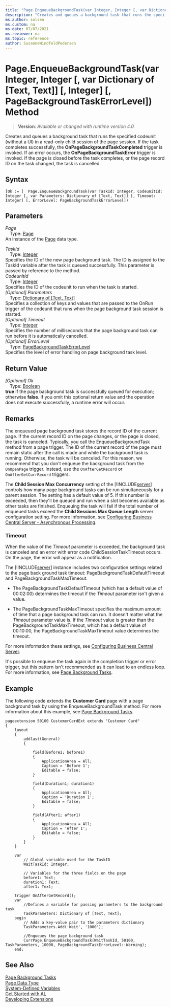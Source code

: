 ```yaml
---
title: "Page.EnqueueBackgroundTask(var Integer, Integer [, var Dictionary of [Text, Text]] [, Integer] [, PageBackgroundTaskErrorLevel]) Method"
description: "Creates and queues a background task that runs the specified codeunit (without a UI) in a read-only child session of the page session."
ms.author: solsen
ms.custom: na
ms.date: 07/07/2021
ms.reviewer: na
ms.topic: reference
author: SusanneWindfeldPedersen
---
```

[//]: # (START>DO_NOT_EDIT)
[//]: # (IMPORTANT:Do not edit any of the content between here and the END>DO_NOT_EDIT.)
[//]: # (Any modifications should be made in the .xml files in the ModernDev repo.)
# Page.EnqueueBackgroundTask(var Integer, Integer [, var Dictionary of [Text, Text]] [, Integer] [, PageBackgroundTaskErrorLevel]) Method
> **Version**: _Available or changed with runtime version 4.0._

Creates and queues a background task that runs the specified codeunit (without a UI) in a read-only child session of the page session. If the task completes successfully, the **OnPageBackgroundTaskCompleted** trigger is invoked. If an error occurs, the **OnPageBackgroundTaskError** trigger is invoked. If the page is closed before the task completes, or the page record ID on the task changed, the task is cancelled.


## Syntax
```AL
[Ok := ]  Page.EnqueueBackgroundTask(var TaskId: Integer, CodeunitId: Integer [, var Parameters: Dictionary of [Text, Text]] [, Timeout: Integer] [, ErrorLevel: PageBackgroundTaskErrorLevel])
```
## Parameters
*Page*  
&emsp;Type: [Page](page-data-type.md)  
An instance of the [Page](page-data-type.md) data type.  

*TaskId*  
&emsp;Type: [Integer](../integer/integer-data-type.md)  
Specifies the ID of the new page background task. The ID is assigned to the TaskId variable after the task is queued successfully. This parameter is passed by reference to the method.  
*CodeunitId*  
&emsp;Type: [Integer](../integer/integer-data-type.md)  
Specifies the ID of the codeunit to run when the task is started.  
*[Optional] Parameters*  
&emsp;Type: [Dictionary of [Text, Text]](../dictionary/dictionary-data-type.md)  
Specifies a collection of keys and values that are passed to the OnRun trigger of the codeunit that runs when the page background task session is started.  
*[Optional] Timeout*  
&emsp;Type: [Integer](../integer/integer-data-type.md)  
Specifies the number of milliseconds that the page background task can run before it is automatically cancelled.  
*[Optional] ErrorLevel*  
&emsp;Type: [PageBackgroundTaskErrorLevel](../pagebackgroundtaskerrorlevel/pagebackgroundtaskerrorlevel-option.md)  
Specifies the level of error handling on page background task level.  


## Return Value
*[Optional] Ok*  
&emsp;Type: [Boolean](../boolean/boolean-data-type.md)  
**true** if the page background task is successfully queued for execution; otherwise **false**. If you omit this optional return value and the operation does not execute successfully, a runtime error will occur.  


[//]: # (IMPORTANT: END>DO_NOT_EDIT)

## Remarks

The enqueued page background task stores the record ID of the current page. If the current record ID on the page changes, or the page is closed, the task is canceled. Typically, you call the EnqueueBackgroundTask method from a page trigger. The ID of the current record of the page must remain static after the call is made and while the background task is running. Otherwise, the task will be canceled. For this reason, we recommend that you don't enqueue the background task from the `OnOpenPage` trigger. Instead, use the  `OnAfterGetRecord` or `OnAfterGetCurrRecord` triggers.

​The **Child Session Max Concurrency** setting of the [!INCLUDE[server](../../includes/server.md)] controls how many page background tasks can be run simultaneously for a parent session.  The setting has a default value of 5. If this number is exceeded, then they'll be queued and run when a slot becomes available as other tasks are finished. Enqueuing the task will fail if the total number of enqueued tasks exceed the **Child Sessions Max Queue Length** server configuration setting.​ For more information, see [Configuring Business Central Server - Asynchronous Processing](../../../administration/configure-server-instance.md#PBT).

### <a name="timeout"></a>Timeout

When the value of the *Timeout* parameter is exceeded, the background task is canceled and an error with error code ChildSessionTaskTimeout occurs. On the page, the error will appear as a notification.

The [!INCLUDE[server](../../includes/server.md)] instance includes two configuration settings related to the page back ground task timeout: PageBackgroundTaskDefaultTimeout and PageBackgroundTaskMaxTimeout.
- The PageBackgroundTaskDefaultTimeout (which has a default value of 00:02:00) determines the timeout if the *Timeout* parameter isn't given a value.

- The PageBackgroundTaskMaxTimeout specifies the maximum amount of time that a page background task can run. It doesn't matter what the  *Timeout* parameter value is. If the *Timeout* value is greater than the PageBackgroundTaskMaxTimeout, which has a default value of 00:10:00, the PageBackgroundTaskMaxTimeout value determines the timeout.

For more information these settings, see [Configuring Business Central Server](../../../administration/configure-server-instance.md#PBT).

It's possible to enqueue the task again in the completion trigger or error trigger, but this pattern isn't recommended as it can lead to an endless loop. For more information, see [Page Background Tasks](../../devenv-page-background-tasks.md#reenqueue).

## Example

The following code extends the **Customer Card** page with a page background task by using the EnqueueBackgroundTask method. For more information about this example, see [Page Background Tasks](../../devenv-page-background-tasks.md).
  
```al
pageextension 50100 CustomerCardExt extends "Customer Card"
{
    layout
    {
        addlast(General)
        {

            field(Before1; before1)
            {
                ApplicationArea = All;
                Caption = 'Before 1';
                Editable = false;
            }

            field(Duration1; duration1)
            {
                ApplicationArea = All;
                Caption = 'Duration 1';
                Editable = false;
            }

            field(After1; after1)
            {
                ApplicationArea = All;
                Caption = 'After 1';
                Editable = false;
            }
        }
    }

    var
        // Global variable used for the TaskID
        WaitTaskId: Integer;
        
        // Variables for the three fields on the page 
        before1: Text;
        duration1: Text;
        after1: Text;

    trigger OnAfterGetRecord();
    var
        //Defines a variable for passing parameters to the background task
        TaskParameters: Dictionary of [Text, Text];
    begin
        // Adds a key-value pair to the parameters dictionary 
        TaskParameters.Add('Wait', '1000');

        //Enqueues the page background task
        CurrPage.EnqueueBackgroundTask(WaitTaskId, 50100, TaskParameters, 10000, PageBackgroundTaskErrorLevel::Warning);
    end;
```

## See Also

[Page Background Tasks](../../devenv-page-background-tasks.md)  
[Page Data Type](page-data-type.md)  
[System-Defined Variables](../../devenv-system-defined-variables.md)  
[Get Started with AL](../../devenv-get-started.md)  
[Developing Extensions](../../devenv-dev-overview.md)
